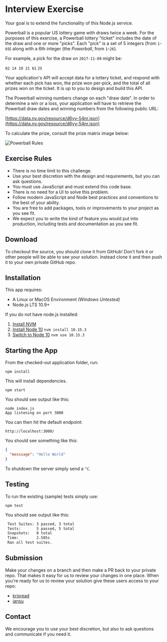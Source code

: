 # Interview Exercise

Your goal is to extend the functionality of this Node.js service.

Powerball is a popular US lottery game with draws twice a week. For the purposes of this exercise, a Powerball lottery "ticket" includes the date of the draw and one or more "picks". Each "pick" is a set of 5 integers (from `1`-`69`) along with a 6th integer (the _Powerball_, from `1`-`26`).

For example, a pick for the draw on `2017-11-09` might be:

`02 14 19 21 61` `25`

Your application's API will accept data for a lottery ticket, and respond with whether each pick has won, the prize won per-pick, and the total of all prizes won on the ticket. It is up to you to design and build this API.

The Powerball winning numbers change on each "draw date". In order to determine a win or a loss, your application will have to retrieve the Powerball draw dates and winning numbers from the following public URL:

[https://data.ny.gov/resource/d6yy-54nr.json](https://data.ny.gov/resource/d6yy-54nr.json)

To calculate the prize, consult the prize matrix image below:

![Powerball Rules](https://raw.githubusercontent.com/neofinancial/interview/master/powerball_rules.png)

## Exercise Rules

- There is no time limit to this challenge.
- Use your best discretion with the design and requirements, but you can ask questions.
- You must use JavaScript and must extend this code base.
- There is no need for a UI to solve this problem.
- Follow modern JavaScript and Node best practices and conventions to the best of your ability.
- You are free to add packages, tools or improvements to your project as you see fit.
- We expect you to write the kind of feature you would put into production, including tests and documentation as you see fit.

## Download

To checkout the source, you should clone it from GitHub! Don't fork it or other people will be able to see your solution. Instead clone it and then push it to your own private GitHub repo.

## Installation

This app requires:

- A Linux or MacOS Environment _(Windows Untested)_
- Node.js LTS 10.9+

If you do not have node.js installed:

1. [Install NVM](https://github.com/creationix/nvm#installation)
2. [Install Node 10](https://github.com/creationix/nvm#usage) `nvm install 10.15.3`
3. [Switch to Node 10](https://github.com/creationix/nvm#usage) `nvm use 10.15.3`

## Starting the App

From the checked-out application folder, run:

`npm install`

This will install dependencies.

`npm start`

You should see output like this:

```
node index.js
App listening on port 3000
```

You can then hit the default endpoint:

`http://localhost:3000/`

You should see something like this:

```json
{
  "messsage": "Hello World"
}
```

To shutdown the server simply send a `^C`.

## Testing

To run the existing (sample) tests simply use:

`npm test`

You should see output like this:

```txt
 Test Suites: 3 passed, 3 total
 Tests:       5 passed, 5 total
 Snapshots:   0 total
 Time:        2.585s
 Ran all test suites.
```

## Submission

Make your changes on a branch and then make a PR back to your private repo. That makes it easy for us to review your changes in one place. When you're ready for us to review your solution give these users access to your repo:

- [krisread](https://github.com/krisread)
- [iansu](https://github.com/iansu)

## Contact

We encourage you to use your best discretion, but also to ask questions and communicate if you need it.

